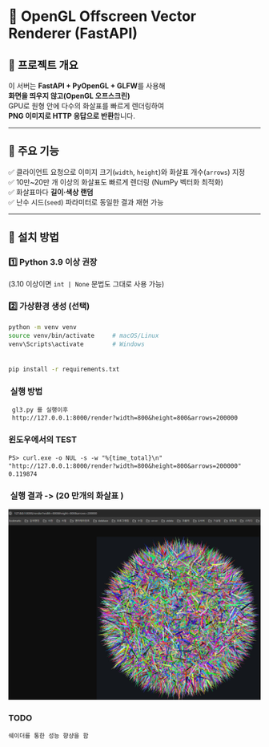 # 🎯 OpenGL Offscreen Vector Renderer (FastAPI)

## 📘 프로젝트 개요
이 서버는 **FastAPI + PyOpenGL + GLFW**를 사용해  
**화면을 띄우지 않고(OpenGL 오프스크린)**  
GPU로 원형 안에 다수의 화살표를 빠르게 렌더링하여  
**PNG 이미지로 HTTP 응답으로 반환**합니다.

---

## 🧩 주요 기능
✅ 클라이언트 요청으로 이미지 크기(`width`, `height`)와 화살표 개수(`arrows`) 지정  
✅ 10만~20만 개 이상의 화살표도 빠르게 렌더링 (NumPy 벡터화 최적화)  
✅ 화살표마다 **길이·색상 랜덤**  
✅ 난수 시드(`seed`) 파라미터로 동일한 결과 재현 가능  

---

## 🧱 설치 방법

### 1️⃣ Python 3.9 이상 권장  
(3.10 이상이면 `int | None` 문법도 그대로 사용 가능)

### 2️⃣ 가상환경 생성 (선택)
```bash
python -m venv venv
source venv/bin/activate     # macOS/Linux
venv\Scripts\activate        # Windows


pip install -r requirements.txt
```

### ️ 실행 방법
```
 gl3.py 를 실행이후 
 http://127.0.0.1:8000/render?width=800&height=800&arrows=200000
```

### 윈도우에서의 TEST
```commandline
PS> curl.exe -o NUL -s -w "%{time_total}\n" "http://127.0.0.1:8000/render?width=800&height=800&arrows=200000"
0.119874
```

### ️ 실행 결과 -> (20 만개의 화살표 )
![img.png](img.png)


### ️TODO
```
쉐이더를 통한 성능 향샹을 함

``` 


